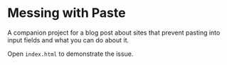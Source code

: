 # Messing with Paste

A companion project for a blog post about sites that prevent pasting into input fields and what you can do about it.

Open `index.html` to demonstrate the issue.
